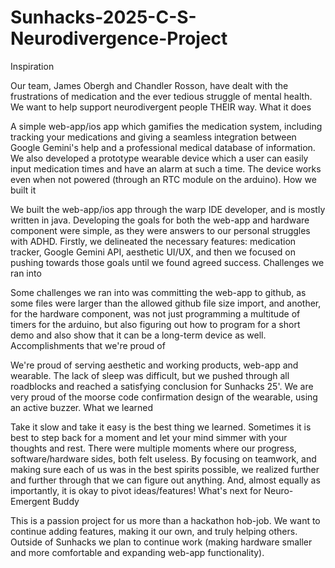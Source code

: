 # Sunhacks-2025-C-S-Neurodivergence-Project


Inspiration

Our team, James Obergh and Chandler Rosson, have dealt with the frustrations of medication and the ever tedious struggle of mental health. We want to help support neurodivergent people THEIR way.
What it does

A simple web-app/ios app which gamifies the medication system, including tracking your medications and giving a seamless integration between Google Gemini's help and a professional medical database of information. We also developed a prototype wearable device which a user can easily input medication times and have an alarm at such a time. The device works even when not powered (through an RTC module on the arduino).
How we built it

We built the web-app/ios app through the warp IDE developer, and is mostly written in java. Developing the goals for both the web-app and hardware component were simple, as they were answers to our personal struggles with ADHD. Firstly, we delineated the necessary features: medication tracker, Google Gemini API, aesthetic UI/UX, and then we focused on pushing towards those goals until we found agreed success.
Challenges we ran into

Some challenges we ran into was committing the web-app to github, as some files were larger than the allowed github file size import, and another, for the hardware component, was not just programming a multitude of timers for the arduino, but also figuring out how to program for a short demo and also show that it can be a long-term device as well.
Accomplishments that we're proud of

We're proud of serving aesthetic and working products, web-app and wearable. The lack of sleep was difficult, but we pushed through all roadblocks and reached a satisfying conclusion for Sunhacks 25'. We are very proud of the moorse code confirmation design of the wearable, using an active buzzer.
What we learned

Take it slow and take it easy is the best thing we learned. Sometimes it is best to step back for a moment and let your mind simmer with your thoughts and rest. There were multiple moments where our progress, software/hardware sides, both felt useless. By focusing on teamwork, and making sure each of us was in the best spirits possible, we realized further and further through that we can figure out anything. And, almost equally as importantly, it is okay to pivot ideas/features!
What's next for Neuro-Emergent Buddy

This is a passion project for us more than a hackathon hob-job. We want to continue adding features, making it our own, and truly helping others. Outside of Sunhacks we plan to continue work (making hardware smaller and more comfortable and expanding web-app functionality).
